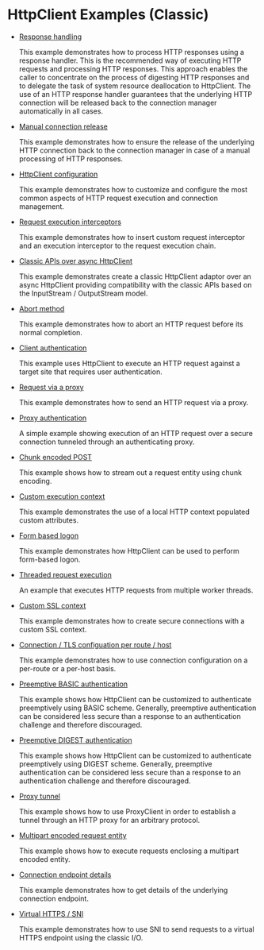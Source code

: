 <!--
    Licensed to the Apache Software Foundation (ASF) under one
    or more contributor license agreements.  See the NOTICE file
    distributed with this work for additional information
    regarding copyright ownership.  The ASF licenses this file
    to you under the Apache License, Version 2.0 (the
    "License"); you may not use this file except in compliance
    with the License.  You may obtain a copy of the License at
    
      http://www.apache.org/licenses/LICENSE-2.0
    
    Unless required by applicable law or agreed to in writing,
    software distributed under the License is distributed on an
    "AS IS" BASIS, WITHOUT WARRANTIES OR CONDITIONS OF ANY
    KIND, either express or implied.  See the License for the
    specific language governing permissions and limitations
    under the License.
-->

HttpClient Examples (Classic)
=============================

- [Response handling](https://github.com/apache/httpcomponents-client/tree/master/httpclient5/src/test/java/org/apache/hc/client5/http/examples/ClientResponseProcessing.java)

  This example demonstrates how to process HTTP responses using a response handler. This is the recommended way of
  executing HTTP requests and processing HTTP responses. This approach enables the caller to concentrate on the process
  of digesting HTTP responses and to delegate the task of system resource deallocation to HttpClient. The use of an HTTP
  response handler guarantees that the underlying HTTP connection will be released back to the connection manager
  automatically in all cases.

- [Manual connection release](https://github.com/apache/httpcomponents-client/tree/master/httpclient5/src/test/java/org/apache/hc/client5/http/examples/ClientConnectionRelease.java)

  This example demonstrates how to ensure the release of the underlying HTTP connection back to the connection manager
  in case of a manual processing of HTTP responses.

- [HttpClient configuration](https://github.com/apache/httpcomponents-client/tree/master/httpclient5/src/test/java/org/apache/hc/client5/http/examples/ClientConfiguration.java)

  This example demonstrates how to customize and configure the most common aspects of HTTP request execution and
  connection management.

- [Request execution interceptors](https://github.com/apache/httpcomponents-client/tree/master/httpclient5/src/test/java/org/apache/hc/client5/http/examples/ClientInterceptors.java)

  This example demonstrates how to insert custom request interceptor and an execution interceptor to the request
  execution chain.

- [Classic APIs over async HttpClient](https://github.com/apache/httpcomponents-client/tree/master/httpclient5/src/test/java/org/apache/hc/client5/http/examples/ClientClassicOverAsync.java)

  This example demonstrates create a classic HttpClient adaptor over an async HttpClient providing compatibility
  with the classic APIs based on the InputStream / OutputStream model.

- [Abort method](https://github.com/apache/httpcomponents-client/tree/master/httpclient5/src/test/java/org/apache/hc/client5/http/examples/ClientAbortMethod.java)

  This example demonstrates how to abort an HTTP request before its normal completion.

- [Client authentication](https://github.com/apache/httpcomponents-client/tree/master/httpclient5/src/test/java/org/apache/hc/client5/http/examples/ClientAuthentication.java)

  This example uses HttpClient to execute an HTTP request against a target site that requires user authentication.

- [Request via a proxy](https://github.com/apache/httpcomponents-client/tree/master/httpclient5/src/test/java/org/apache/hc/client5/http/examples/ClientExecuteProxy.java)

  This example demonstrates how to send an HTTP request via a proxy.

- [Proxy authentication](https://github.com/apache/httpcomponents-client/tree/master/httpclient5/src/test/java/org/apache/hc/client5/http/examples/ClientProxyAuthentication.java)

  A simple example showing execution of an HTTP request over a secure connection tunneled through an authenticating
  proxy.

- [Chunk encoded POST](https://github.com/apache/httpcomponents-client/tree/master/httpclient5/src/test/java/org/apache/hc/client5/http/examples/ClientChunkEncodedPost.java)

  This example shows how to stream out a request entity using chunk encoding.

- [Custom execution context](https://github.com/apache/httpcomponents-client/tree/master/httpclient5/src/test/java/org/apache/hc/client5/http/examples/ClientCustomContext.java)

  This example demonstrates the use of a local HTTP context populated custom attributes.

- [Form based logon](https://github.com/apache/httpcomponents-client/tree/master/httpclient5/src/test/java/org/apache/hc/client5/http/examples/ClientFormLogin.java)

  This example demonstrates how HttpClient can be used to perform form-based logon.

- [Threaded request execution](https://github.com/apache/httpcomponents-client/tree/master/httpclient5/src/test/java/org/apache/hc/client5/http/examples/ClientMultiThreadedExecution.java)

  An example that executes HTTP requests from multiple worker threads.

- [Custom SSL context](https://github.com/apache/httpcomponents-client/tree/master/httpclient5/src/test/java/org/apache/hc/client5/http/examples/ClientCustomSSL.java)

  This example demonstrates how to create secure connections with a custom SSL context.

- [Connection / TLS configuation per route / host](https://github.com/apache/httpcomponents-client/tree/master/httpclient5/src/test/java/org/apache/hc/client5/http/examples/ClientConnectionConfig.java)

  This example demonstrates how to use connection configuration on a per-route or a per-host basis.

- [Preemptive BASIC authentication](https://github.com/apache/httpcomponents-client/tree/master/httpclient5/src/test/java/org/apache/hc/client5/http/examples/ClientPreemptiveBasicAuthentication.java)

  This example shows how HttpClient can be customized to authenticate preemptively using BASIC scheme. Generally,
  preemptive authentication can be considered less secure than a response to an authentication challenge and therefore
  discouraged.

- [Preemptive DIGEST authentication](https://github.com/apache/httpcomponents-client/tree/master/httpclient5/src/test/java/org/apache/hc/client5/http/examples/ClientPreemptiveDigestAuthentication.java)

  This example shows how HttpClient can be customized to authenticate preemptively using DIGEST scheme. Generally,
  preemptive authentication can be considered less secure than a response to an authentication challenge and therefore
  discouraged.

- [Proxy tunnel](https://github.com/apache/httpcomponents-client/tree/master/httpclient5/src/test/java/org/apache/hc/client5/http/examples/ProxyTunnelDemo.java)

  This example shows how to use ProxyClient in order to establish a tunnel through an HTTP proxy for an arbitrary
  protocol.

- [Multipart encoded request entity](https://github.com/apache/httpcomponents-client/tree/master/httpclient5/src/test/java/org/apache/hc/client5/http/examples/ClientMultipartFormPost.java)

  This example shows how to execute requests enclosing a multipart encoded entity. 

- [Connection endpoint details](https://github.com/apache/httpcomponents-client/tree/master/httpclient5/src/test/java/org/apache/hc/client5/http/examples/ClientRemoteEndpointDetails.java)

  This example demonstrates how to get details of the underlying connection endpoint.

- [Virtual HTTPS / SNI](https://github.com/apache/httpcomponents-client/tree/master/httpclient5/src/test/java/org/apache/hc/client5/http/examples/ClientSNI.java)

  This example demonstrates how to use SNI to send requests to a virtual HTTPS endpoint using the classic I/O.

